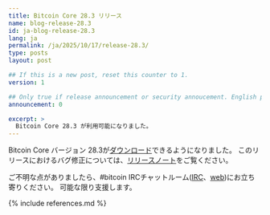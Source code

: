 ```yaml
---
title: Bitcoin Core 28.3 リリース
name: blog-release-28.3
id: ja-blog-release-28.3
lang: ja
permalink: /ja/2025/10/17/release-28.3/
type: posts
layout: post

## If this is a new post, reset this counter to 1.
version: 1

## Only true if release announcement or security annoucement. English posts only
announcement: 0

excerpt: >
  Bitcoin Core 28.3 が利用可能になりました。
---
```

Bitcoin Core バージョン 28.3が[ダウンロード][download page]できるようになりました。
このリリースにおけるバグ修正については、[リリースノート][release notes]をご覧ください。

ご不明な点がありましたら、#bitcoin IRCチャットルーム([IRC][irc]、[web][web irc])にお立ち寄りください。
可能な限り支援します。

[release notes]: /ja/releases/28.3/
[IRC]: irc://irc.libera.chat/bitcoin
[web irc]: https://web.libera.chat/#bitcoin
[download page]: /ja/download

{% include references.md %}
